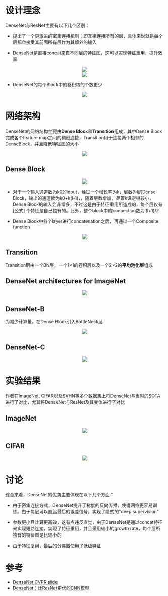 # 设计理念
DenseNet与ResNet主要有以下几个区别：

* 提出了一个更激进的密集连接机制：即互相连接所有的层，具体来说就是每个层都会接受其前面所有层作为其额外的输入

* DenseNet是直接concat来自不同层的特征图，这可以实现特征重用，提升效率

<div align=center>
<img src="figures/fig0.png">
</div>

<div align=center>
<img src="figures/fig1.png">
</div>

* DenseNet的每个Block中的卷积核的个数更少
<div align=center>
<img src="figures/fig2.png">
</div>

# 网络架构
DenseNet的网络结构主要由**Dense Block**和**Transition**组成，其中Dense Block完成各个feature map之间的稠密连接，Transition用于连接两个相邻的DenseBlock，并且降低特征图的大小

<div align=center>
<img src="figures/fig5.png">
</div>

## Dense Block
<div align=center>
<img src="figures/fig3.png">
</div>

* 对于一个输入通道数为k0的input，经过一个增长率为k，层数为l的Dense Block，输出的通道数为k0+k(l-1)，，随着层数增加，尽管k设定得较小，Dense Block的输入会非常多，不过这是由于特征重用所造成的，每个层仅有 [公式] 个特征是自己独有的。此外，整个block中的connection数为l(l+1)/2

* Dense Block中各个layer进行concatenation之后，再通过一个Composite function

<div align=center>
<img src="figures/fig4.png">
</div>

## Transition
Transition层由一个BN层，一个1×1的卷积层以及一个2×2的**平均池化层**组成

## DenseNet architectures for ImageNet

<div align=center>
<img src="figures/fig6.png">
</div>

## DenseNet-B
为减少计算量，在Dense Block引入BottleNeck层

<div align=center>
<img src="figures/fig7.png">
</div>

## DenseNet-C
<div align=center>
<img src="figures/fig8.png">
</div>

# 实验结果
作者在ImageNet, CIFAR以及SVHN等多个数据集上将DenseNet与当时的SOTA进行了对比，尤其将DenseNet与ResNet及其变体进行了对比

## ImageNet

<div align=center>
<img src="figures/fig9.png">
</div>

## CIFAR

<div align=center>
<img src="figures/fig10.png">
</div>

# 讨论
综合来看，DenseNet的优势主要体现在以下几个方面：

* 由于密集连接方式，DenseNet提升了梯度的反向传播，使得网络更容易训练。由于每层可以直达最后的误差信号，实现了隐式的"deep supervision"

* 参数更小且计算更高效，这有点违反直觉，由于DenseNet是通过concat特征来实现短路连接，实现了特征重用，并且采用较小的growth rate，每个层所独有的特征图是比较小的

* 由于特征复用，最后的分类器使用了低级特征

# 参考
* [DenseNet CVPR slide](http://www.gaohuang.net/papers/DenseNet-CVPR-Slides.pdf)
* [DenseNet：比ResNet更优的CNN模型](https://zhuanlan.zhihu.com/p/37189203)
